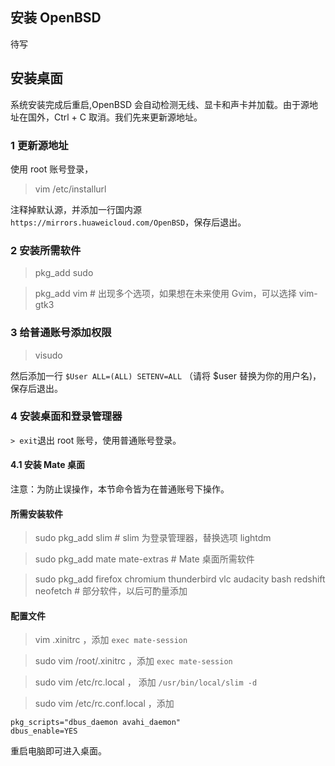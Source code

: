 ## 安装 OpenBSD

待写

## 安装桌面

系统安装完成后重启,OpenBSD 会自动检测无线、显卡和声卡并加载。由于源地址在国外，Ctrl + C 取消。我们先来更新源地址。

### 1 更新源地址

使用 root 账号登录，

 > vim /etc/installurl
 
 注释掉默认源，并添加一行国内源 `https://mirrors.huaweicloud.com/OpenBSD`，保存后退出。
 
 ### 2 安装所需软件
 
 > pkg_add sudo 
 
 > pkg_add vim # 出现多个选项，如果想在未来使用 Gvim，可以选择 vim-gtk3
 
 ### 3 给普通账号添加权限
 
 > visudo
 
 然后添加一行 `$User ALL=(ALL) SETENV=ALL` （请将 $user 替换为你的用户名)，保存后退出。
 
 ### 4 安装桌面和登录管理器
 
 `> exit`退出 root 账号，使用普通账号登录。
 
 #### 4.1 安装 Mate 桌面
 
 注意：为防止误操作，本节命令皆为在普通账号下操作。
 
 #### 所需安装软件
 
 > sudo pkg_add slim  # slim 为登录管理器，替换选项 lightdm
 
 > sudo pkg_add mate mate-extras # Mate 桌面所需软件
 
 > sudo pkg_add firefox chromium thunderbird vlc audacity bash redshift neofetch # 部分软件，以后可酌量添加
 
 #### 配置文件 
 
 > vim .xinitrc ，添加 `exec mate-session`
 
 > sudo vim /root/.xinitrc ，添加 `exec mate-session`
 
 > sudo vim /etc/rc.local ， 添加 `/usr/bin/local/slim -d`
 
 > sudo vim /etc/rc.conf.local ，添加
 
 ```
 pkg_scripts="dbus_daemon avahi_daemon"
 dbus_enable=YES
 ```
 重启电脑即可进入桌面。
 
 
 
 
